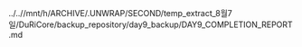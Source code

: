 ../..//mnt/h/ARCHIVE/.UNWRAP/SECOND/temp_extract_8월7일/DuRiCore/backup_repository/day9_backup/DAY9_COMPLETION_REPORT.md